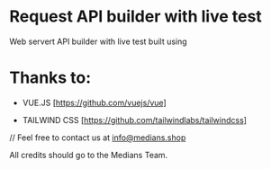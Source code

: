 # Request API builder with live test
Web servert API builder with live test built using 


# Thanks to:

-  VUE.JS [https://github.com/vuejs/vue] 

-  TAILWIND CSS [https://github.com/tailwindlabs/tailwindcss]


// Feel free to contact us at info@medians.shop


All credits should go to the Medians Team.
